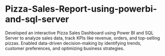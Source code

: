 # Pizza-Sales-Report-using-powerbi-and-sql-server
Developed an interactive Pizza Sales Dashboard using Power BI and SQL Server to analyze sales data, track KPIs like revenue, orders, and top-selling pizzas. Enabled data-driven decision-making by identifying trends, customer preferences, and optimizing business strategies.
